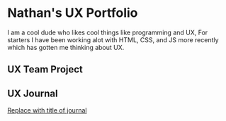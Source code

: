 # Nathan's UX Portfolio

I am a cool dude who likes cool things like programming and UX, For starters I have been working alot with HTML, CSS, and JS more recently which has gotten me thinking about UX. 

## UX Team Project


## UX Journal

[Replace with title of journal](j01/)

